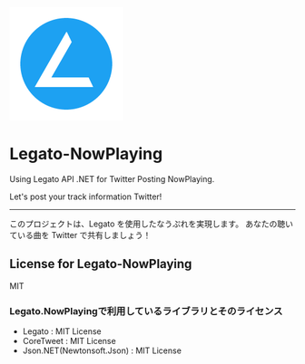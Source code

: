 ![Logo](logo.png)
# Legato-NowPlaying
Using Legato API .NET for Twitter Posting NowPlaying.

Let's post your track information Twitter!  

----

このプロジェクトは、Legato を使用したなうぷれを実現します。
あなたの聴いている曲を Twitter で共有しましょう！

## License for Legato-NowPlaying
MIT

### Legato.NowPlayingで利用しているライブラリとそのライセンス
- Legato : MIT License
- CoreTweet : MIT License
- Json.NET(Newtonsoft.Json) : MIT License